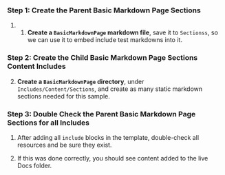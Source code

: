 ﻿
### Step 1: Create the Parent Basic Markdown Page Sections

1. 1. **Create a `BasicMarkdownPage` markdown file**, save it to `Sectionss`, so we can use it to embed include test markdowns into it.

### Step 2: Create the Child Basic Markdown Page Sections Content Includes

2. **Create a `BasicMarkdownPage` directory**, under `Includes/Content/Sections`, and create as many static markdown sections needed for this sample.

### Step 3: Double Check the Parent Basic Markdown Page Sections for all Includes

1. After adding all `include` blocks in the template, double-check all resources and be sure they exist. 
   
2. If this was done correctly, you should see content added to the live Docs folder.
